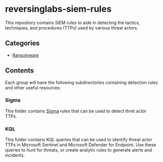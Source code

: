 # reversinglabs-siem-rules

This repository contains SIEM rules to aide in detecting the tactics, techniques, and procedures (TTPs) used by various threat actors.

## Categories

- [Ransomware](./Ransomware/)

## Contents
Each group will have the following subdirectories containing detection rules and other useful resources:

### Sigma
This folder contains [Sigma](https://github.com/SigmaHQ/sigma) rules that can be used to detect thret actor TTPs.

### KQL
This folder contains KQL queries that can be used to identify threat actor TTPs in Microsoft Sentinel and Microsoft Defender for Endpoint. Use these queries to hunt for threats, or create analytic rules to generate alerts and incidents.
